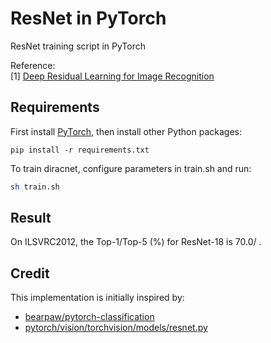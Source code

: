 # ResNet in PyTorch
ResNet training script in PyTorch

Reference:  
[1] [Deep Residual Learning for Image Recognition](https://arxiv.org/abs/1512.03385)

## Requirements

First install [PyTorch](https://pytorch.org), then install other Python packages:

```
pip install -r requirements.txt
```

To train diracnet, configure parameters in train.sh and run:

```bash
sh train.sh
```

## Result
On ILSVRC2012, the Top-1/Top-5 (%) for ResNet-18 is 70.0/ .

## Credit
This implementation is initially inspired by:
- [bearpaw/pytorch-classification](https://github.com/bearpaw/pytorch-classification)
- [pytorch/vision/torchvision/models/resnet.py](https://github.com/pytorch/vision/blob/master/torchvision/models/resnet.py)

